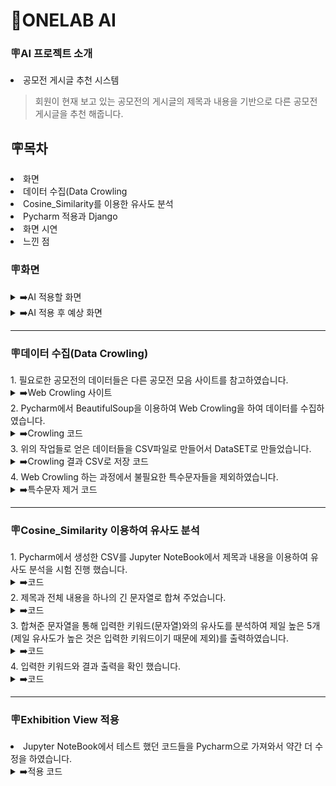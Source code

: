 <h1>🤖ONELAB AI</h1>

<h3>🪧AI 프로젝트 소개</h3>

<li>공모전 게시글 추천 시스템</li>

> 회원이 현재 보고 있는 공모전의 게시글의 제목과 내용을 기반으로 다른 공모전 게시글을 추천 해줍니다.

<h2>🪧목차</h2>

<li>화면</li>
<li>데이터 수집(Data Crowling</li>
<li>Cosine_Similarity를 이용한 유사도 분석</li>
<li>Pycharm 적용과 Django</li>
<li>화면 시연</li>
<li>느낀 점</li>

<h3>🪧화면</h3>
<details><summary>➡️AI 적용할 화면</summary>
<img src="https://github.com/onelab-server-ai/onelab-ai/assets/156397913/1adb14b2-f99b-4a83-aab5-6bfee47e4b79" width="550px">
  <br>
<li>현재는 해당 게시글의 내용과 첨부한 이미지 파일들을 보여주고 있습니다.</li>
</details>

<details><summary>➡️AI 적용 후 예상 화면</summary>
<img src="https://github.com/onelab-server-ai/onelab-ai/assets/156397913/124604cb-f551-4ad7-badf-bb0ed7359e07" width="550px">
  <br>
<li>회원이 현재 보고 있는 공모전 게시글의 제목과 내용을 기반으로 다른 공모전 게시글과의 유사도를 분석하여 하단에 목록을 나타냅니다.</li>
</details>

***

<h3>🪧데이터 수집(Data Crowling)</h3>
1. 필요로한 공모전의 데이터들은 다른 공모전 모음 사이트를 참고하였습니다.
<details><summary>➡️Web Crowling 사이트</summary>
<img src="https://github.com/onelab-server-ai/onelab-ai/assets/156397913/090f2663-948c-425c-b884-67ab771031d8" width="550px">
</details>
2. Pycharm에서 BeautifulSoup을 이용하여 Web Crowling을 하여 데이터를 수집하였습니다.
<details><summary>➡️Crowling 코드</summary>
<img src="https://github.com/onelab-server-ai/onelab-ai/assets/156397913/cda1b2d7-f2c3-4b48-907d-1d0af81c7115" width="550px">
</details>
3. 위의 작업들로 얻은 데이터들을 CSV파일로 만들어서 DataSET로 만들었습니다.
<details><summary>➡️Crowling 결과 CSV로 저장 코드</summary>
<img src="https://github.com/onelab-server-ai/onelab-ai/assets/156397913/ce09e077-63b4-4fa4-a32c-bb1af8ef4fd8" width="550px">
</details>
4. Web Crowling 하는 과정에서 불필요한 특수문자들을 제외하였습니다.
<details><summary>➡️특수문자 제거 코드</summary>
<img src="https://github.com/onelab-server-ai/onelab-ai/assets/156397913/e57984aa-f872-4024-9b61-5007aaa5d40d" width="550px">
</details>

***

<h3>🪧Cosine_Similarity 이용하여 유사도 분석</h3>
1. Pycharm에서 생성한 CSV를 Jupyter NoteBook에서 제목과 내용을 이용하여 유사도 분석을 시험 진행 했습니다.
<details><summary>➡️코드</summary>
<img src="https://github.com/onelab-server-ai/onelab-ai/assets/156397913/b24044be-92e6-4502-a680-d14f9f1d36e2" width="550px">
</details>
2. 제목과 전체 내용을 하나의 긴 문자열로 합쳐 주었습니다.
<details><summary>➡️코드</summary>
<img src="https://github.com/onelab-server-ai/onelab-ai/assets/156397913/a1cc9b62-1b69-4a26-9122-0233ef60cca8="550px">
</details>
3. 합쳐준 문자열을 통해 입력한 키워드(문자열)와의 유사도를 분석하여 제일 높은 5개(제일 유사도가 높은 것은 입력한 키워드이기 때문에 제외)를 출력하였습니다.
<details><summary>➡️코드</summary>
<img src="https://github.com/onelab-server-ai/onelab-ai/assets/156397913/5346eece-047c-425f-93f1-5ed9bd7335b1" width="550px">
</details>
4. 입력한 키워드와 결과 출력을 확인 했습니다.
<details><summary>➡️코드</summary>
<li>입력 키워드</li> 
<img src="https://github.com/onelab-server-ai/onelab-ai/assets/156397913/f147ba9f-273d-4e70-aed1-0bea176ff447" width="550px">
<li>출력된 결과</li>
<img src="https://github.com/onelab-server-ai/onelab-ai/assets/156397913/e2ce8373-53c0-4b12-bbdf-1d474ca5ef16" width="550px">
<li>출력된 결과들의 유사도 점수</li>
<img src="https://github.com/onelab-server-ai/onelab-ai/assets/156397913/351301d6-54b6-4844-a179-a8bceb03b2f2" width="550px">
</details>

***

<h3>🪧Exhibition View 적용</h3>
<li>Jupyter NoteBook에서 테스트 했던 코드들을 Pycharm으로 가져와서 약간 더 수정을 하였습니다.</li>
<details><summary>➡️적용 코드</summary>
1. 함수 정의 및 모든 데이터 가져오기
  <details><summary>➡️코드</summary>
    <img src="https://github.com/onelab-server-ai/onelab-ai/assets/156397913/c8a37e0f-d313-4977-8b56-81182dfa3a4a" width="800px">
    <li>'get_recommendations' 이라는 함수를 정의하였습니다.</li>
    <li>num_recommendations: 추천할 공모전의 수입니다. 기본값은 4입니다.</li>
    <li>'Exhibition' 모델에서 모든 공모전 데이터를 가져옵니다.</li>
  </details>
2. 공모전 제목과 내용을 결합하여 수집
  <details><summary>➡️코드</summary>
    <img src="https://github.com/onelab-server-ai/onelab-ai/assets/156397913/58f8d747-6c1f-4204-bcb0-dae5bc05d4e9" width="800px">
    <li>각 공모전 게시글의 제목과 내용을 결합하여 리스트로 만듭니다.</li>
    <li>공모전의 첫 단어를 제외하고 내용의 첫 4개의 단어를 결합니다.</li>
  </details>
3. 텍스트 데이터 백터
  <details><summary>➡️코드</summary>
    <img src="https://github.com/onelab-server-ai/onelab-ai/assets/156397913/6985c9cc-4558-4170-8542-ce81d33016de" width="800px">
    <li>'CountVectorizer'를 사용해 전시회 제목과 내용을 벡터화한 다음 'content_vectors'에 저장하였습니다.</li>
  </details>
4. 코사인 유사도 계산
  <details><summary>➡️코드</summary>
    <img src="https://github.com/onelab-server-ai/onelab-ai/assets/156397913/a5c98613-a345-4e8d-b59c-6b8b6ae57f09" width="800px">
    <li>벡터화된 공모전 데이터 간의 코사인 유사도를 계산합니다.</li>
  </details>
5. 유사도 점수를 기준으로 정렬
  <details><summary>➡️코드</summary>
    <img src="https://github.com/onelab-server-ai/onelab-ai/assets/156397913/52252f05-bfd8-470c-8a16-c3b60296b15c" width="800px">
    <li>해당 공모전과 다른 공모전 간의 유사도를 나열합니다.</li>
    <li>유사도 점수를 기준으로 내림차순 정렬합니다.</li>
  </details>
6. 유사한 공모전 선택
  <details><summary>➡️코드</summary>
    <img src="https://github.com/onelab-server-ai/onelab-ai/assets/156397913/dc5040bc-d61c-480f-abd0-9f0f64afbb61" width="800px">
    <li>제일 높은 유사도는 회원이 보고 있는 게시물이기 때문에 제외하고 4개의 유사한 공모전을 선택합니다.</li>
    <li>유사한 공모전의 인덱스를 통해 실제 공모전 데이터를 가져옵니다.</li>
  </details>
7. 유사한 공모전 반환
  <details><summary>➡️코드</summary>
    <img src="https://github.com/onelab-server-ai/onelab-ai/assets/156397913/37552a84-e53a-4b5c-88a8-681b0e0cd270" width="400px">
    <li>유사한 공모전 리스트를 반환합니다.</li>
  </details>
</details>
